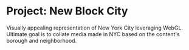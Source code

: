 Project: New Block City
=======================

Visually appealing representation of New York City leveraging WebGL.
Ultimate goal is to collate media made in NYC based on the content's
borough and neighborhood.
